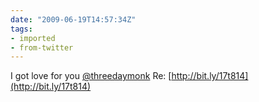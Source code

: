 ```yaml
---
date: "2009-06-19T14:57:34Z"
tags:
- imported
- from-twitter
---
```

I got love for you [@threedaymonk](/twitter/#/threedaymonk) Re: [http://bit.ly/17t814](http://bit.ly/17t814)
